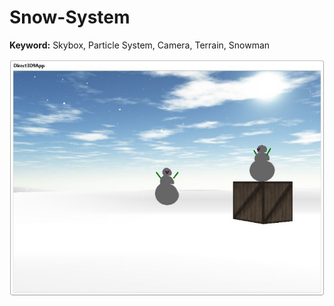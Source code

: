 # Snow-System

**Keyword:**  Skybox, Particle System, Camera, Terrain, Snowman



<img src="https://github.com/william-cheung/Snow-System/blob/master/screen-shot.jpg">

